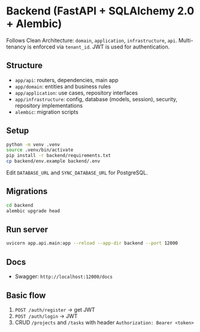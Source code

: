 # Backend (FastAPI + SQLAlchemy 2.0 + Alembic)

Follows Clean Architecture: `domain`, `application`, `infrastructure`, `api`. Multi-tenancy is enforced via `tenant_id`. JWT is used for authentication.

## Structure
- `app/api`: routers, dependencies, main app
- `app/domain`: entities and business rules
- `app/application`: use cases, repository interfaces
- `app/infrastructure`: config, database (models, session), security, repository implementations
- `alembic`: migration scripts

## Setup
```bash
python -m venv .venv
source .venv/bin/activate
pip install -r backend/requirements.txt
cp backend/env.example backend/.env
```
Edit `DATABASE_URL` and `SYNC_DATABASE_URL` for PostgreSQL.

## Migrations
```bash
cd backend
alembic upgrade head
```

## Run server
```bash
uvicorn app.api.main:app --reload --app-dir backend --port 12000
```

## Docs
- Swagger: `http://localhost:12000/docs`

## Basic flow
1) `POST /auth/register` → get JWT
2) `POST /auth/login` → JWT
3) CRUD `/projects` and `/tasks` with header `Authorization: Bearer <token>`
